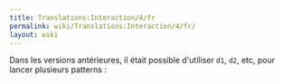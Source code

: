 ```yaml
---
title: Translations:Interaction/4/fr
permalink: wiki/Translations:Interaction/4/fr/
layout: wiki
---
```


Dans les versions antérieures, il était possible d'utiliser `d1`, `d2`,
etc, pour lancer plusieurs patterns :
